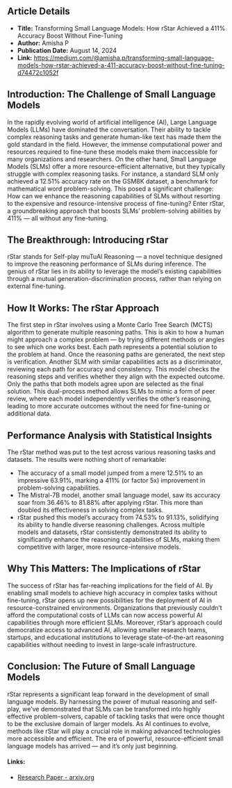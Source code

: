 ## Article Details
- **Title:** Transforming Small Language Models: How rStar Achieved a 411% Accuracy Boost Without Fine-Tuning
- **Author:** Amisha P
- **Publication Date:** August 14, 2024
- **Link:** https://medium.com/@amisha.p/transforming-small-language-models-how-rstar-achieved-a-411-accuracy-boost-without-fine-tuning-d74472c1052f
## Introduction: The Challenge of Small Language Models
In the rapidly evolving world of artificial intelligence (AI), Large Language Models (LLMs) have dominated the conversation. Their ability to tackle complex reasoning tasks and generate human-like text has made them the gold standard in the field. However, the immense computational power and resources required to fine-tune these models make them inaccessible for many organizations and researchers.
On the other hand, Small Language Models (SLMs) offer a more resource-efficient alternative, but they typically struggle with complex reasoning tasks. For instance, a standard SLM only achieved a 12.51% accuracy rate on the GSM8K dataset, a benchmark for mathematical word problem-solving.
This posed a significant challenge: How can we enhance the reasoning capabilities of SLMs without resorting to the expensive and resource-intensive process of fine-tuning? Enter rStar, a groundbreaking approach that boosts SLMs’ problem-solving abilities by 411% — all without any fine-tuning.
## The Breakthrough: Introducing rStar
rStar stands for Self-play muTuAl Reasoning — a novel technique designed to improve the reasoning performance of SLMs during inference. The genius of rStar lies in its ability to leverage the model’s existing capabilities through a mutual generation-discrimination process, rather than relying on external fine-tuning.
## How It Works: The rStar Approach
The first step in rStar involves using a Monte Carlo Tree Search (MCTS) algorithm to generate multiple reasoning paths. This is akin to how a human might approach a complex problem — by trying different methods or angles to see which one works best. Each path represents a potential solution to the problem at hand.
Once the reasoning paths are generated, the next step is verification. Another SLM with similar capabilities acts as a discriminator, reviewing each path for accuracy and consistency. This model checks the reasoning steps and verifies whether they align with the expected outcome. Only the paths that both models agree upon are selected as the final solution.
This dual-process method allows SLMs to mimic a form of peer review, where each model independently verifies the other’s reasoning, leading to more accurate outcomes without the need for fine-tuning or additional data.
## Performance Analysis with Statistical Insights
The rStar method was put to the test across various reasoning tasks and datasets. The results were nothing short of remarkable:
- The accuracy of a small model jumped from a mere 12.51% to an impressive 63.91%, marking a 411% (or factor 5x) improvement in problem-solving capabilities.
- The Mistral-7B model, another small language model, saw its accuracy soar from 36.46% to 81.88% after applying rStar. This more than doubled its effectiveness in solving complex tasks.
- rStar pushed this model’s accuracy from 74.53% to 91.13%, solidifying its ability to handle diverse reasoning challenges.
Across multiple models and datasets, rStar consistently demonstrated its ability to significantly enhance the reasoning capabilities of SLMs, making them competitive with larger, more resource-intensive models.
## Why This Matters: The Implications of rStar
The success of rStar has far-reaching implications for the field of AI. By enabling small models to achieve high accuracy in complex tasks without fine-tuning, rStar opens up new possibilities for the deployment of AI in resource-constrained environments. Organizations that previously couldn’t afford the computational costs of LLMs can now access powerful AI capabilities through more efficient SLMs.
Moreover, rStar’s approach could democratize access to advanced AI, allowing smaller research teams, startups, and educational institutions to leverage state-of-the-art reasoning capabilities without needing to invest in large-scale infrastructure.
## Conclusion: The Future of Small Language Models
rStar represents a significant leap forward in the development of small language models. By harnessing the power of mutual reasoning and self-play, we’ve demonstrated that SLMs can be transformed into highly effective problem-solvers, capable of tackling tasks that were once thought to be the exclusive domain of larger models.
As AI continues to evolve, methods like rStar will play a crucial role in making advanced technologies more accessible and efficient. The era of powerful, resource-efficient small language models has arrived — and it’s only just beginning.
#### Links:
  - [Research Paper - arxiv.org](https://arxiv.org/pdf/2408.06195)